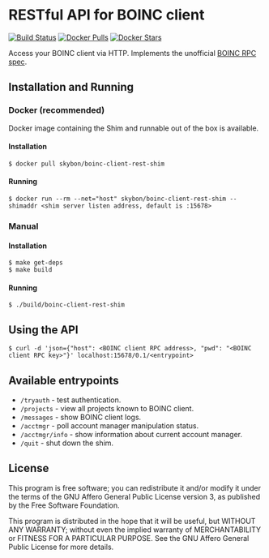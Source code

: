 # RESTful API for BOINC client

[![Build Status](https://img.shields.io/travis/skybon/boinc-client-rest-shim.svg)](https://travis-ci.org/skybon/boinc-client-rest-shim) [![Docker Pulls](https://img.shields.io/docker/pulls/skybon/boinc-client-rest-shim.svg)](https://hub.docker.com/r/skybon/boinc-client-rest-shim) [![Docker Stars](https://img.shields.io/docker/stars/skybon/boinc-client-rest-shim.svg)](https://hub.docker.com/r/skybon/boinc-client-rest-shim)

Access your BOINC client via HTTP. Implements the unofficial [BOINC RPC spec](https://github.com/skybon/boinc-undocumented).

## Installation and Running

### Docker (recommended)

Docker image containing the Shim and runnable out of the box is available.

#### Installation

```
$ docker pull skybon/boinc-client-rest-shim
```

#### Running

```
$ docker run --rm --net="host" skybon/boinc-client-rest-shim --shimaddr <shim server listen address, default is :15678>
```

### Manual

#### Installation

```
$ make get-deps
$ make build
```

#### Running

```
$ ./build/boinc-client-rest-shim
```

## Using the API

```
$ curl -d 'json={"host": <BOINC client RPC address>, "pwd": "<BOINC client RPC key>"}' localhost:15678/0.1/<entrypoint>
```

## Available entrypoints

- `/tryauth` - test authentication.
- `/projects` - view all projects known to BOINC client.
- `/messages` - show BOINC client logs.
- `/acctmgr` - poll account manager manipulation status.
- `/acctmgr/info` - show information about current account manager.
- `/quit` - shut down the shim.

## License

This program is free software; you can redistribute it and/or modify it under the terms of the GNU Affero General Public License version 3, as published by the Free Software Foundation.

This program is distributed in the hope that it will be useful, but WITHOUT ANY WARRANTY; without even the implied warranty of MERCHANTABILITY or FITNESS FOR A PARTICULAR PURPOSE. See the GNU Affero General Public License for more details.
